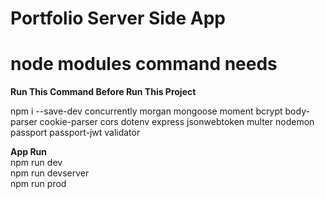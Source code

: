 # Portfolio Server Side App
# node modules command needs


<strong>Run This Command Before Run This Project </strong> <br>

npm i --save-dev concurrently morgan mongoose moment bcrypt body-parser cookie-parser cors dotenv express jsonwebtoken multer nodemon passport passport-jwt validator
 

<strong> App Run </strong> </br>
npm run dev </br>
npm run devserver </br>
npm run prod </br>
